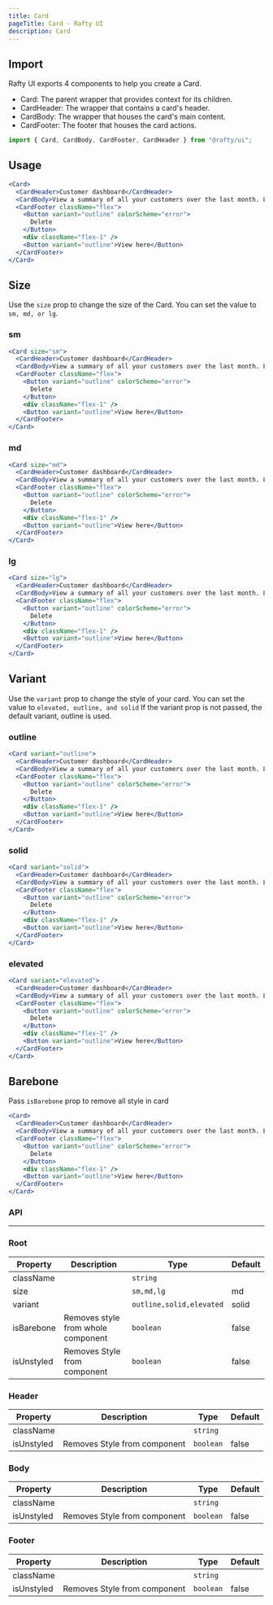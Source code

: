 ```yaml
---
title: Card
pageTitle: Card - Rafty UI
description: Card
---
```


## Import

Rafty UI exports 4 components to help you create a Card.

- Card: The parent wrapper that provides context for its children.
- CardHeader: The wrapper that contains a card's header.
- CardBody: The wrapper that houses the card's main content.
- CardFooter: The footer that houses the card actions.

```jsx
import { Card, CardBody, CardFooter, CardHeader } from "@rafty/ui";
```

## Usage

```jsx
<Card>
  <CardHeader>Customer dashboard</CardHeader>
  <CardBody>View a summary of all your customers over the last month. Lorem, ipsum dolor sit amet consectetur adipisicing elit. Nesciunt, nam? Lorem ipsum dolor sit, amet consectetur adipisicing elit. Officia, eveniet culpa minima ipsa rem in mollitia inventore laboriosam necessitatibus itaque.</CardBody>
  <CardFooter className="flex">
    <Button variant="outline" colorScheme="error">
      Delete
    </Button>
    <div className="flex-1" />
    <Button variant="outline">View here</Button>
  </CardFooter>
</Card>
```

## Size

Use the `size` prop to change the size of the Card. You can set the value to `sm, md, or lg`.

### sm

```jsx
<Card size="sm">
  <CardHeader>Customer dashboard</CardHeader>
  <CardBody>View a summary of all your customers over the last month. Lorem, ipsum dolor sit amet consectetur adipisicing elit. Nesciunt, nam? Lorem ipsum dolor sit, amet consectetur adipisicing elit. Officia, eveniet culpa minima ipsa rem in mollitia inventore laboriosam necessitatibus itaque.</CardBody>
  <CardFooter className="flex">
    <Button variant="outline" colorScheme="error">
      Delete
    </Button>
    <div className="flex-1" />
    <Button variant="outline">View here</Button>
  </CardFooter>
</Card>
```

### md

```jsx
<Card size="md">
  <CardHeader>Customer dashboard</CardHeader>
  <CardBody>View a summary of all your customers over the last month. Lorem, ipsum dolor sit amet consectetur adipisicing elit. Nesciunt, nam? Lorem ipsum dolor sit, amet consectetur adipisicing elit. Officia, eveniet culpa minima ipsa rem in mollitia inventore laboriosam necessitatibus itaque.</CardBody>
  <CardFooter className="flex">
    <Button variant="outline" colorScheme="error">
      Delete
    </Button>
    <div className="flex-1" />
    <Button variant="outline">View here</Button>
  </CardFooter>
</Card>
```

### lg

```jsx
<Card size="lg">
  <CardHeader>Customer dashboard</CardHeader>
  <CardBody>View a summary of all your customers over the last month. Lorem, ipsum dolor sit amet consectetur adipisicing elit. Nesciunt, nam? Lorem ipsum dolor sit, amet consectetur adipisicing elit. Officia, eveniet culpa minima ipsa rem in mollitia inventore laboriosam necessitatibus itaque.</CardBody>
  <CardFooter className="flex">
    <Button variant="outline" colorScheme="error">
      Delete
    </Button>
    <div className="flex-1" />
    <Button variant="outline">View here</Button>
  </CardFooter>
</Card>
```

## Variant

Use the `variant` prop to change the style of your card. You can set the value to `elevated, outline, and solid` If the variant prop is not passed, the default variant, outline is used.

### outline

```jsx
<Card variant="outline">
  <CardHeader>Customer dashboard</CardHeader>
  <CardBody>View a summary of all your customers over the last month. Lorem, ipsum dolor sit amet consectetur adipisicing elit. Nesciunt, nam? Lorem ipsum dolor sit, amet consectetur adipisicing elit. Officia, eveniet culpa minima ipsa rem in mollitia inventore laboriosam necessitatibus itaque.</CardBody>
  <CardFooter className="flex">
    <Button variant="outline" colorScheme="error">
      Delete
    </Button>
    <div className="flex-1" />
    <Button variant="outline">View here</Button>
  </CardFooter>
</Card>
```

### solid

```jsx
<Card variant="solid">
  <CardHeader>Customer dashboard</CardHeader>
  <CardBody>View a summary of all your customers over the last month. Lorem, ipsum dolor sit amet consectetur adipisicing elit. Nesciunt, nam? Lorem ipsum dolor sit, amet consectetur adipisicing elit. Officia, eveniet culpa minima ipsa rem in mollitia inventore laboriosam necessitatibus itaque.</CardBody>
  <CardFooter className="flex">
    <Button variant="outline" colorScheme="error">
      Delete
    </Button>
    <div className="flex-1" />
    <Button variant="outline">View here</Button>
  </CardFooter>
</Card>
```

### elevated

```jsx
<Card variant="elevated">
  <CardHeader>Customer dashboard</CardHeader>
  <CardBody>View a summary of all your customers over the last month. Lorem, ipsum dolor sit amet consectetur adipisicing elit. Nesciunt, nam? Lorem ipsum dolor sit, amet consectetur adipisicing elit. Officia, eveniet culpa minima ipsa rem in mollitia inventore laboriosam necessitatibus itaque.</CardBody>
  <CardFooter className="flex">
    <Button variant="outline" colorScheme="error">
      Delete
    </Button>
    <div className="flex-1" />
    <Button variant="outline">View here</Button>
  </CardFooter>
</Card>
```

## Barebone

Pass `isBarebone` prop to remove all style in card

```jsx
<Card>
  <CardHeader>Customer dashboard</CardHeader>
  <CardBody>View a summary of all your customers over the last month. Lorem, ipsum dolor sit amet consectetur adipisicing elit. Nesciunt, nam? Lorem ipsum dolor sit, amet consectetur adipisicing elit. Officia, eveniet culpa minima ipsa rem in mollitia inventore laboriosam necessitatibus itaque.</CardBody>
  <CardFooter className="flex">
    <Button variant="outline" colorScheme="error">
      Delete
    </Button>
    <div className="flex-1" />
    <Button variant="outline">View here</Button>
  </CardFooter>
</Card>
```

### API

---

### Root

| Property   | Description                        | Type                     | Default |
| ---------- | ---------------------------------- | ------------------------ | ------- |
| className  |                                    | `string`                 |         |
| size       |                                    | `sm,md,lg`               | md      |
| variant    |                                    | `outline,solid,elevated` | solid   |
| isBarebone | Removes style from whole component | `boolean`                | false   |
| isUnstyled | Removes Style from component       | `boolean`                | false   |

### Header

| Property   | Description                  | Type      | Default |
| ---------- | ---------------------------- | --------- | ------- |
| className  |                              | `string`  |         |
| isUnstyled | Removes Style from component | `boolean` | false   |

### Body

| Property   | Description                  | Type      | Default |
| ---------- | ---------------------------- | --------- | ------- |
| className  |                              | `string`  |         |
| isUnstyled | Removes Style from component | `boolean` | false   |

### Footer

| Property   | Description                  | Type      | Default |
| ---------- | ---------------------------- | --------- | ------- |
| className  |                              | `string`  |         |
| isUnstyled | Removes Style from component | `boolean` | false   |
